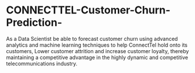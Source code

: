 # CONNECTTEL-Customer-Churn-Prediction-
As a Data Scientist be able to forecast customer churn using advanced analytics and machine learning techniques to help ConnectTel hold onto its customers, Lower customer attrition and increase customer loyalty, thereby maintaining a competitive advantage in the highly dynamic and competitive telecommunications industry.
